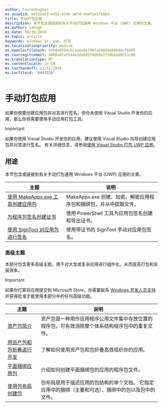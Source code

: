 ```yaml
---
author: laurenhughes
ms.assetid: ee51eae3-ed55-419e-ad74-6adf1e1fb8b9
title: 手动打包应用
description: 本节包含或链接到有关手动打包通用 Windows 平台 (UWP) 应用的文章。
ms.author: lahugh
ms.date: 04/30/2018
ms.topic: article
keywords: windows 10, uwp, 打包
ms.localizationpriority: medium
ms.openlocfilehash: 0268e858ecbcaaee95796fa590d4a9994dcfb505
ms.sourcegitcommit: 4d88adfaf544a3dab05f4660e2f59bbe60311c00
ms.translationtype: MT
ms.contentlocale: zh-CN
ms.lasthandoff: 11/12/2018
ms.locfileid: "6443326"
---
```

# <a name="manual-app-packaging"></a>手动打包应用

如果你想要创建应用包并对其进行签名，但你未使用 Visual Studio 开发你的应用，那么你将需要使用手动应用打包工具。

> [!IMPORTANT] 
> 如果你使用 Visual Studio 开发你的应用，建议使用 Visual Studio 向导创建应用包并对其进行签名。 有关详细信息，请参阅[使用 Visual Studio 打包 UWP 应用](https://msdn.microsoft.com/windows/uwp/packaging/packaging-uwp-apps)。

## <a name="purpose"></a>用途

本节包含或链接到有关手动打包通用 Windows 平台 (UWP) 应用的文章。

| 主题 | 说明 |
|-------|-------------|
| [使用 MakeAppx.exe 工具创建应用包](create-app-package-with-makeappx-tool.md) | MakeAppx.exe 创建、加密、解密应用程序包和捆绑包，并从中提取文件。 |
| [为程序包签名创建证书](create-certificate-package-signing.md) | 使用 PowerShell 工具为应用包签名创建和导出证书。 |
| [使用 SignTool 对应用包进行签名](sign-app-package-using-signtool.md) | 使用带证书的 SignTool 手动对应用包签名。 |

### <a name="advanced-topics"></a>高级主题

本部分包含更多高级主题，用于对大型或复杂应用进行组件化，从而提高打包和安装效率。 

> [!IMPORTANT]
> 如果你打算将应用提交到 Microsoft Store，你需要联系 [Windows 开发人员支持](https://developer.microsoft.com/windows/support)并获得批准才能使用本部分中的任何高级功能。


| 主题 | 说明 |
|-------|-------------|
| [资产包简介](asset-packages.md) | 资产包是一种用作应用程序公用文件集中存放位置的程序包，可有效消除整个体系结构程序包中的重复文件。 |
| [用资产包和包折叠进行开发](package-folding.md) | 了解如何使用资产包和包折叠高效组织你的应用。 |
| [平面捆绑应用包](flat-bundles.md) | 介绍如何创建平面捆绑包的应用的程序包文件。 |
| [使用包布局创建包](packaging-layout.md) | 包布局是用于描述应用的包结构的单个文档。 它指定应用中的捆绑（主要和可选）、捆绑中的包以及包中的文件。 |
